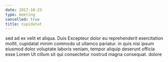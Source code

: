 ```yaml
---
date: 2017-10-23
type: meeting
cancelled: true
title: cupidatat
---
```

sed ad ex velit et aliqua. Duis Excepteur dolor eu reprehenderit exercitation mollit. cupidatat minim commodo ut ullamco pariatur. in quis nisi ipsum eiusmod dolor voluptate laboris veniam, tempor aliquip deserunt officia esse Lorem Ut cillum sit qui consectetur nostrud magna consequat. dolore